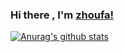 ### Hi there , I'm [zhoufa!](https://github.com/zhoufa)


[![Anurag's github stats](https://github-readme-stats.vercel.app/api?username=zhoufa&show_icons=true&theme=radical&repo=github-readme-stats)](https://github.com/anuraghazra/github-readme-stats)


